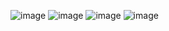 
![image](https://github.com/user-attachments/assets/07b931a4-2ce2-4451-af67-40c5e524fcce)
![image](https://github.com/user-attachments/assets/bdd250db-0e18-43c5-b4a4-99614a6d06b7)
![image](https://github.com/user-attachments/assets/3037d2fb-9e55-4e63-8477-274e589a5ff7)
![image](https://github.com/user-attachments/assets/01a1d831-c293-4d19-8d80-3e7e3a92ac89)

